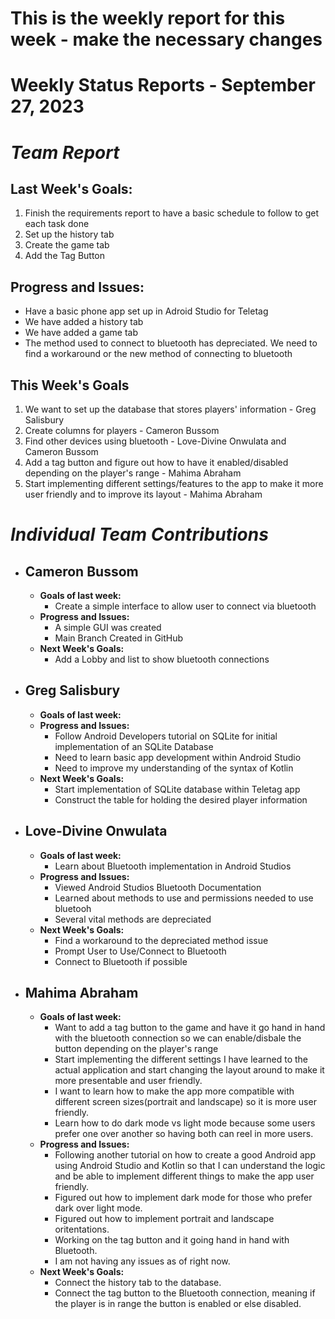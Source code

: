 # This is the weekly report for this week - make the necessary changes
# Weekly Status Reports - September 27, 2023

# *Team Report*

## Last Week's Goals:
1. Finish the requirements report to have a basic schedule to follow to get each task done
2. Set up the history tab
3. Create the game tab
4. Add the Tag Button

## Progress and Issues:
+ Have a basic phone app set up in Adroid Studio for Teletag
+ We have added a history tab
+ We have added a game tab
+ The method used to connect to bluetooth has depreciated. We need to find a workaround or the new method of connecting to bluetooth
  

## This Week's Goals
1. We want to set up the database that stores players' information - Greg Salisbury
2. Create columns for players - Cameron Bussom
3. Find other devices using bluetooth - Love-Divine Onwulata and Cameron Bussom
4. Add a tag button and figure out how to have it enabled/disabled depending on the player's range - Mahima Abraham
5. Start implementing different settings/features to the app to make it more user friendly and to improve its layout - Mahima Abraham

# *Individual Team Contributions*

+ ## Cameron Bussom
    + **Goals of last week:**
      + Create a simple interface to allow user to connect via bluetooth
    + **Progress and Issues:**
      + A simple GUI was created
      + Main Branch Created in GitHub
    + **Next Week's Goals:**
      + Add a Lobby and list to show bluetooth connections

+ ## Greg Salisbury 
    + **Goals of last week:**
    + **Progress and Issues:**
      + Follow Android Developers tutorial on SQLite for initial implementation of an SQLite Database
      + Need to learn basic app development within Android Studio
      + Need to improve my understanding of the syntax of Kotlin
    + **Next Week's Goals:**
      + Start implementation of SQLite database within Teletag app
      + Construct the table for holding the desired player information

+ ## Love-Divine Onwulata
    + **Goals of last week:**
      + Learn about Bluetooth implementation in Android Studios
    + **Progress and Issues:**
      + Viewed Android Studios Bluetooth Documentation
      + Learned about methods to use and permissions needed to use bluetooh
      + Several vital methods are depreciated
    + **Next Week's Goals:**
      + Find a workaround to the depreciated method issue
      + Prompt User to Use/Connect to Bluetooth
      + Connect to Bluetooth if possible

+ ## Mahima Abraham
    + **Goals of last week:**
      + Want to add a tag button to the game and have it go hand in hand with the bluetooth connection so we can enable/disbale the button depending on the       player's range
      + Start implementing the different settings I have learned to the actual application and start changing the layout around to make it more presentable and user friendly.
      + I want to learn how to make the app more compatible with different screen sizes(portrait and landscape) so it is more user friendly.
      + Learn how to do dark mode vs light mode because some users prefer one over another so having both can reel in more users.
    + **Progress and Issues:**
      + Following another tutorial on how to create a good Android app using Android Studio and Kotlin so that I can understand the logic and be able to implement different things to make the app user friendly. 
      + Figured out how to implement dark mode for those who prefer dark over light mode. 
      + Figured out how to implement portrait and landscape oritentations.
      + Working on the tag button and it going hand in hand with Bluetooth.
      + I am not having any issues as of right now. 
    + **Next Week's Goals:**
      + Connect the history tab to the database.
      + Connect the tag button to the Bluetooth connection, meaning if the player is in range the button is enabled or else disabled. 
